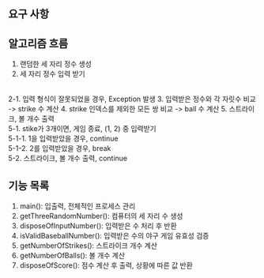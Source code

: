 ## 요구 사항

## 알고리즘 흐름
1. 랜덤한 세 자리 정수 생성
2. 세 자리 정수 입력 받기
<br>
2-1. 입력 형식이 잘못되었을 경우, Exception 발생
3. 입력받은 정수와 각 자릿수 비교 -> strike 수 계산
4. strike 인덱스를 제외한 모든 쌍 비교 -> ball 수 계산
5. 스트라이크, 볼 개수 출력 <br>
5-1. stike가 3개이면, 게임 종료, (1, 2) 중 입력받기 <br>
5-1-1. 1을 입력받았을 경우, continue <br>
5-1-2. 2를 입력받았을 경우, break <br>
5-2. 스트라이크, 볼 개수 출력, continue

## 기능 목록

1. main(): 입출력, 전체적인 프로세스 관리
2. getThreeRandomNumber(): 컴퓨터의 세 자리 수 생성
3. disposeOfInputNumber(): 입력받은 수 처리 후 반환
4. isValidBaseballNumber(): 입력받은 수의 야구 게임 유효성 검증
5. getNumberOfStrikes(): 스트라이크 개수 계산
6. getNumberOfBalls(): 볼 개수 계산
7. disposeOfScore(): 점수 계산 후 출력, 상황에 따른 값 반환
